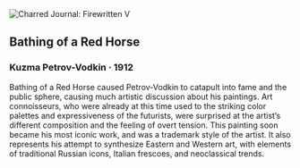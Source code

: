 <div class="artwork-of-the-day">
  <div class="container">
    <div class="img-wrapper">
      <img
        src="https://uploads8.wikiart.org/images/kuzma-petrov-vodkin/bathing-the-red-horse-1912.jpg!Large.jpg"
        alt="Charred Journal: Firewritten V" />
    </div>
    <div class="artwork-detail">
      <div class="artwork-origin"> 
        <h2 class="artwork-name">Bathing of a Red Horse</h2>
        <h3 class="artist">
          Kuzma Petrov-Vodkin
                    ·  1912
        </h3>
      </div>
      <p class="description">
        <span class="artwork-description-text ng-binding" ng-bind-html="viewModel.ArtworkOfTheDay.Description | unsafe">Bathing of a Red Horse caused Petrov-Vodkin to catapult into fame and the public sphere, causing much artistic discussion about his paintings. Art connoisseurs, who were already at this time used to the striking color palettes and expressiveness of the futurists, were surprised at the artist’s different composition and the feeling of overt tension. This painting soon became his most iconic work, and was a trademark style of the artist. It also represents his attempt to synthesize Eastern and Western art, with elements of traditional Russian icons, Italian frescoes, and neoclassical trends. </span>
                        <div class="text-shadow-container" ng-show="showShadow" style=""></div>
      </p>
    </div>
  </div>

</div>
